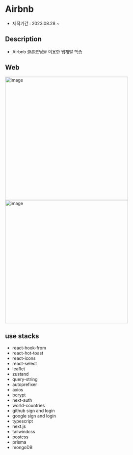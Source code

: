 # Airbnb
- 제작기간 : 2023.08.28 ~

## Description
- Airbnb 클론코딩을 이용한 웹개발 학습

## Web
<img width="400" alt="image" src="https://github.com/Jaek1783/airbnb/assets/73649967/e7a16243-a1e7-421e-99d2-e0e32d2ffb9b">
<img width="400" alt="image" src="https://github.com/Jaek1783/airbnb/assets/73649967/e2f0b94e-9644-4b93-9055-efdccacbf3b8">


## use stacks
- react-hook-from
- react-hot-toast
- react-icons
- react-select
- leaflet
- zustand
- query-string
- autoprefixer
- axios
- bcrypt
- next-auth
- world-countries
- github sign and login
- google sign and login
- typescript
- next.js
- tailwindcss
- postcss
- prisma
- mongoDB